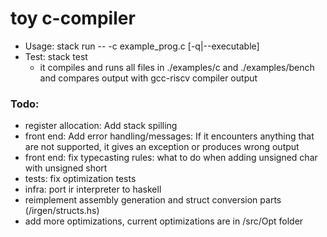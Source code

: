 # toy c-compiler


- Usage: stack run -- -c example_prog.c [-q|--executable]
- Test: stack test
   * it compiles and runs all files in ./examples/c and ./examples/bench and compares output with gcc-riscv compiler output 



### Todo: 

- register allocation: Add stack spilling
- front end: Add error handling/messages:  If it encounters anything that are not supported, it gives an exception or produces wrong output
- front end: fix typecasting rules: what to do when adding unsigned char with unsigned short
- tests: fix optimization tests   
- infra: port ir interpreter to haskell
- reimplement assembly generation and struct conversion parts (/irgen/structs.hs)
- add more optimizations, current optimizations are in /src/Opt folder
